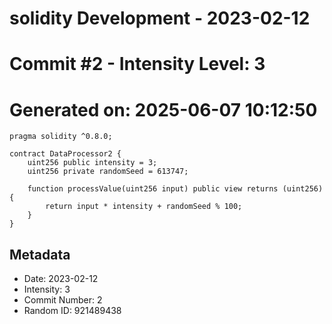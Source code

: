 ﻿# solidity Development - 2023-02-12
# Commit #2 - Intensity Level: 3
# Generated on: 2025-06-07 10:12:50
```solidity
pragma solidity ^0.8.0;

contract DataProcessor2 {
    uint256 public intensity = 3;
    uint256 private randomSeed = 613747;

    function processValue(uint256 input) public view returns (uint256) {
        return input * intensity + randomSeed % 100;
    }
}
```
## Metadata
- Date: 2023-02-12
- Intensity: 3
- Commit Number: 2
- Random ID: 921489438
